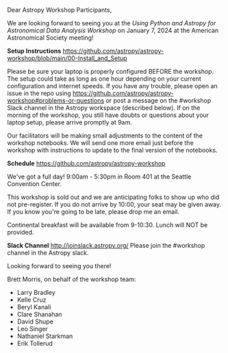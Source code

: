 Dear Astropy Workshop Participants,

We are looking forward to seeing you at the _Using Python and Astropy for Astronomical Data Analysis Workshop_
on January 7, 2024 at the American Astronomical Society meeting!

__Setup Instructions__
https://github.com/astropy/astropy-workshop/blob/main/00-Install_and_Setup

Please be sure your laptop is properly configured BEFORE the workshop. The setup could take as long as one hour depending on your current configuration and internet speeds. If you have any trouble, please open an issue in the repo using https://github.com/astropy/astropy-workshop#problems-or-questions or post a message on the #workshop Slack channel in the Astropy workspace (described below). If on the morning of the workshop, you still have doubts or questions about your laptop setup, please arrive promptly at 9am.

Our facilitators will be making small adjustments to the content of the workshop notebooks. We will send one more email just before the workshop with instructions to update to the final version of the notebooks.

__Schedule__
https://github.com/astropy/astropy-workshop

We've got a full day! 9:00am - 5:30pm in Room 401 at the Seattle Convention Center.

This workshop is sold out and we are anticipating folks to show up who did not pre-register. If you do not arrive by 10:00, your seat may be given away. If you know you're going to be late, please drop me an email.

Continental breakfast will be available from 9-10:30. Lunch will NOT be provided.

__Slack Channel__
http://joinslack.astropy.org/
Please join the #workshop channel in the Astropy slack. 

Looking forward to seeing you there!

Brett Morris, on behalf of the workshop team:

* Larry Bradley
* Kelle Cruz
* Beryl Kanali
* Clare Shanahan
* David Shupe
* Leo Singer
* Nathaniel Starkman
* Erik Tollerud

